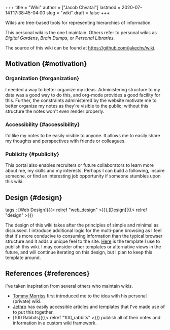 +++
title = "Wiki"
author = ["Jacob Chvatal"]
lastmod = 2020-07-14T17:38:45-04:00
slug = "wiki"
draft = false
+++

Wikis are tree-based tools for representing
hierarchies of information.

This personal wiki is the one I maintain.
Others refer to personal wikis as _Digital Gardens_,
_Brain Dumps_, or _Personal Libraries_.

The source of this wiki can be found at <https://github.com/jakechv/wiki>.


## Motivation {#motivation}


### Organization {#organization}

I needed a way to better organize my ideas.
Administering structure to my data was a good way
to do this, and org-mode provides a good facility for this.
Further, the constraints administered by the website motivate
me to better organize my notes as they're visible to the public;
without this structure the notes won't even render properly.


### Accessibility {#accessibility}

I'd like my notes to be easily visible to anyone.
It allows me to easily share my thoughts and perspectives with
friends or colleagues.


### Publicity {#publicity}

This portal also enables recruiters or future collaborators to
learn more about me, my skills and my interests. Perhaps I can
build a following, inspire someone, or find an interesting job
opportunity if someone stumbles upon this wiki.


## Design {#design}

tags
: [Web Design]({{< relref "web_design" >}}),[Design]({{< relref "design" >}})

The design of this wiki takes after the principles of simple and minimal as discussed.
I introduce additional logic for the multi-pane browsing as I feel that it's more conducive
to consuming information than the typical browser structure and it adds a unique feel to the site.
[Here](https://github.com/jakchv/cortex) is the template I use to publish this wiki.
I may consider other templates or alternative views in the future,
and will continue iterating on this design,
but I plan to keep this template around.


## References {#references}

I've taken inspiration from several others who maintain wikis.

-   [Tommy Morriss](https://github.com/tommy-mor) first introduced me to the idea with his personal (private) wiki.
-   [Jethro](https://jethro.dev) has easily accessible articles and templates that I've made use of to put this together.
-   [100 Rabbits]({{< relref "100_rabbits" >}}) publish all of their notes and information in a custom wiki framework.
